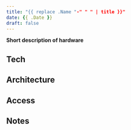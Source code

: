 ```yaml
---
title: "{{ replace .Name "-" " " | title }}"
date: {{ .Date }}
draft: false
---
```


**Short description of hardware**
<!--more-->
## Tech


## Architecture


## Access


## Notes